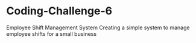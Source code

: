# Coding-Challenge-6
Employee Shift Management System
Creating a simple system to manage employee shifts for a small business
